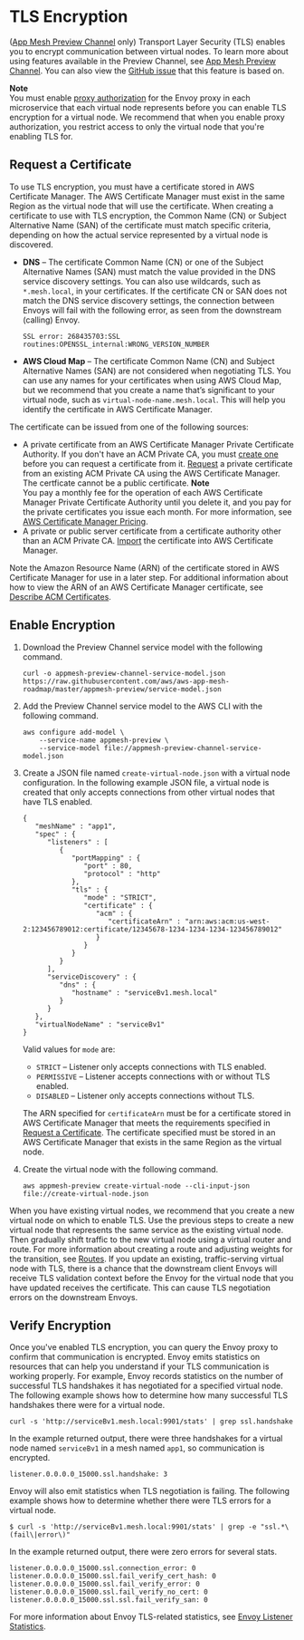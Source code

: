 # TLS Encryption<a name="virtual-node-tls"></a>

\([App Mesh Preview Channel](https://docs.aws.amazon.com//app-mesh/latest/userguide/preview.html) only\) Transport Layer Security \(TLS\) enables you to encrypt communication between virtual nodes\. To learn more about using features available in the Preview Channel, see [App Mesh Preview Channel](preview.md)\. You can also view the [GitHub issue](https://github.com/aws/aws-app-mesh-roadmap/issues/39) that this feature is based on\. 

**Note**  
You must enable [proxy authorization](proxy-authorization.md) for the Envoy proxy in each microservice that each virtual node represents before you can enable TLS encryption for a virtual node\. We recommend that when you enable proxy authorization, you restrict access to only the virtual node that you're enabling TLS for\.

## Request a Certificate<a name="certificate"></a>

To use TLS encryption, you must have a certificate stored in AWS Certificate Manager\. The AWS Certificate Manager must exist in the same Region as the virtual node that will use the certificate\. When creating a certificate to use with TLS encryption, the Common Name \(CN\) or Subject Alternative Name \(SAN\) of the certificate must match specific criteria, depending on how the actual service represented by a virtual node is discovered\.
+ **DNS** – The certificate Common Name \(CN\) or one of the Subject Alternative Names \(SAN\) must match the value provided in the DNS service discovery settings\. You can also use wildcards, such as `*.mesh.local`, in your certificates\. If the certificate CN or SAN does not match the DNS service discovery settings, the connection between Envoys will fail with the following error, as seen from the downstream \(calling\) Envoy\.

  ```
  SSL error: 268435703:SSL routines:OPENSSL_internal:WRONG_VERSION_NUMBER
  ```
+ **AWS Cloud Map** – The certificate Common Name \(CN\) and Subject Alternative Names \(SAN\) are not considered when negotiating TLS\. You can use any names for your certificates when using AWS Cloud Map, but we recommend that you create a name that’s significant to your virtual node, such as `virtual-node-name.mesh.local`\. This will help you identify the certificate in AWS Certificate Manager\.

The certificate can be issued from one of the following sources:
+ A private certificate from an AWS Certificate Manager Private Certificate Authority\. If you don't have an ACM Private CA, you must [create one](https://docs.aws.amazon.com/acm-pca/latest/userguide/PcaCreateCa.html) before you can request a certificate from it\. [Request](https://docs.aws.amazon.com/acm/latest/userguide/gs-acm-request-private.html) a private certificate from an existing ACM Private CA using the AWS Certificate Manager\. The certficate cannot be a public certificate\.
**Note**  
You pay a monthly fee for the operation of each AWS Certificate Manager Private Certificate Authority until you delete it, and you pay for the private certificates you issue each month\. For more information, see [AWS Certificate Manager Pricing](https://aws.amazon.com/certificate-manager/pricing/)\.
+ A private or public server certificate from a certificate authority other than an ACM Private CA\. [ Import](https://docs.aws.amazon.com/acm/latest/userguide/import-certificate.html) the certificate into AWS Certificate Manager\.

Note the Amazon Resource Name \(ARN\) of the certificate stored in AWS Certificate Manager for use in a later step\. For additional information about how to view the ARN of an AWS Certificate Manager certificate, see [Describe ACM Certificates](https://docs.aws.amazon.com/acm/latest/userguide/gs-acm-describe.html)\.

## Enable Encryption<a name="enable-encryption"></a>

1. Download the Preview Channel service model with the following command\.

   ```
   curl -o appmesh-preview-channel-service-model.json https://raw.githubusercontent.com/aws/aws-app-mesh-roadmap/master/appmesh-preview/service-model.json
   ```

1. Add the Preview Channel service model to the AWS CLI with the following command\.

   ```
   aws configure add-model \
       --service-name appmesh-preview \
       --service-model file://appmesh-preview-channel-service-model.json
   ```

1. Create a JSON file named `create-virtual-node.json` with a virtual node configuration\. In the following example JSON file, a virtual node is created that only accepts connections from other virtual nodes that have TLS enabled\.

   ```
   {
      "meshName" : "app1",
      "spec" : {
         "listeners" : [
            {
               "portMapping" : {
                  "port" : 80,
                  "protocol" : "http"
               },
               "tls" : {
                  "mode" : "STRICT",
                  "certificate" : {
                     "acm" : {
                        "certificateArn" : "arn:aws:acm:us-west-2:123456789012:certificate/12345678-1234-1234-1234-123456789012"
                     }
                  }
               }
            }
         ],
         "serviceDiscovery" : {
            "dns" : {
               "hostname" : "serviceBv1.mesh.local"
            }
         }
      },
      "virtualNodeName" : "serviceBv1"
   }
   ```

   Valid values for `mode` are:
   + `STRICT` – Listener only accepts connections with TLS enabled\.
   + `PERMISSIVE` – Listener accepts connections with or without TLS enabled\.
   + `DISABLED` – Listener only accepts connections without TLS\.

   The ARN specified for `certificateArn` must be for a certificate stored in AWS Certificate Manager that meets the requirements specified in [Request a Certificate](#certificate)\. The certificate specified must be stored in an AWS Certificate Manager that exists in the same Region as the virtual node\.

1. Create the virtual node with the following command\.

   ```
   aws appmesh-preview create-virtual-node --cli-input-json file://create-virtual-node.json
   ```

When you have existing virtual nodes, we recommend that you create a new virtual node on which to enable TLS\. Use the previous steps to create a new virtual node that represents the same service as the existing virtual node\. Then gradually shift traffic to the new virtual node using a virtual router and route\. For more information about creating a route and adjusting weights for the transition, see [Routes](routes.md)\. If you update an existing, traffic\-serving virtual node with TLS, there is a chance that the downstream client Envoys will receive TLS validation context before the Envoy for the virtual node that you have updated receives the certificate\. This can cause TLS negotiation errors on the downstream Envoys\. 

## Verify Encryption<a name="verify-encryption"></a>

Once you've enabled TLS encryption, you can query the Envoy proxy to confirm that communication is encrypted\. Envoy emits statistics on resources that can help you understand if your TLS communication is working properly\. For example, Envoy records statistics on the number of successful TLS handshakes it has negotiated for a specified virtual node\. The following example shows how to determine how many successful TLS handshakes there were for a virtual node\.

```
curl -s 'http://serviceBv1.mesh.local:9901/stats' | grep ssl.handshake
```

In the example returned output, there were three handshakes for a virtual node named `serviceBv1` in a mesh named `app1`, so communication is encrypted\.

```
listener.0.0.0.0_15000.ssl.handshake: 3
```

Envoy will also emit statistics when TLS negotiation is failing\. The following example shows how to determine whether there were TLS errors for a virtual node\.

```
$ curl -s 'http://serviceBv1.mesh.local:9901/stats' | grep -e "ssl.*\(fail\|error\)"
```

In the example returned output, there were zero errors for several stats\.

```
listener.0.0.0.0_15000.ssl.connection_error: 0
listener.0.0.0.0_15000.ssl.fail_verify_cert_hash: 0
listener.0.0.0.0_15000.ssl.fail_verify_error: 0
listener.0.0.0.0_15000.ssl.fail_verify_no_cert: 0
listener.0.0.0.0_15000.ssl.ssl.fail_verify_san: 0
```

For more information about Envoy TLS\-related statistics, see [Envoy Listener Statistics](https://www.envoyproxy.io/docs/envoy/latest/configuration/listeners/stats)\.